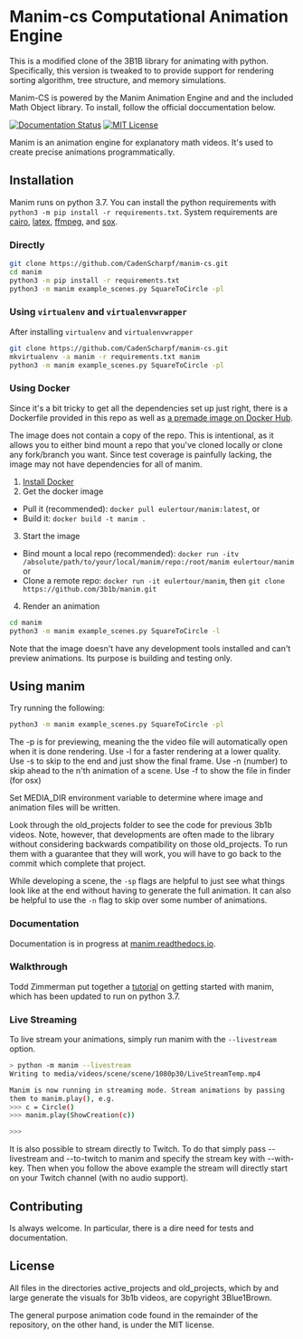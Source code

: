 # Manim-cs Computational Animation Engine

This is a modified clone of the 3B1B library for animating with python. Specifically, this version is tweaked to to provide support for rendering sorting algorithm, tree structure, and memory simulations.

Manim-CS is powered by the Manim Animation Engine and and the included Math Object library. To install, follow the official doccumentation below.



[![Documentation Status](https://readthedocs.org/projects/manim/badge/?version=latest)](https://manim.readthedocs.io/en/latest/?badge=latest)
[![MIT License](https://img.shields.io/badge/license-MIT-blue.svg?style=flat)](http://choosealicense.com/licenses/mit/)

Manim is an animation engine for explanatory math videos. It's used to create precise animations programmatically.

## Installation
Manim runs on python 3.7. You can install the python requirements with
`python3 -m pip install -r requirements.txt`. System requirements are
[cairo](https://www.cairographics.org), [latex](https://www.latex-project.org),
[ffmpeg](https://www.ffmpeg.org), and [sox](http://sox.sourceforge.net).

### Directly
```sh
git clone https://github.com/CadenScharpf/manim-cs.git
cd manim
python3 -m pip install -r requirements.txt
python3 -m manim example_scenes.py SquareToCircle -pl
```

### Using `virtualenv` and `virtualenvwrapper`
After installing `virtualenv` and `virtualenvwrapper`
```sh
git clone https://github.com/CadenScharpf/manim-cs.git
mkvirtualenv -a manim -r requirements.txt manim
python3 -m manim example_scenes.py SquareToCircle -pl
```

### Using Docker
Since it's a bit tricky to get all the dependencies set up just right, there is a Dockerfile provided in this repo as well as [a premade image on Docker Hub](https://hub.docker.com/r/eulertour/manim/tags/).

The image does not contain a copy of the repo. This is intentional, as it allows you to either bind mount a repo that you've cloned locally or clone any fork/branch you want. Since test coverage is painfully lacking, the image may not have dependencies for all of manim.

1. [Install Docker](https://www.docker.com/products/overview)
2. Get the docker image
  * Pull it (recommended): `docker pull eulertour/manim:latest`, or
  * Build it: `docker build -t manim .`
3. Start the image
  * Bind mount a local repo (recommended): `docker run -itv /absolute/path/to/your/local/manim/repo:/root/manim eulertour/manim` or
  * Clone a remote repo: `docker run -it eulertour/manim`, then `git clone https://github.com/3b1b/manim.git`
4. Render an animation
```sh
cd manim
python3 -m manim example_scenes.py SquareToCircle -l
```
Note that the image doesn't have any development tools installed and can't preview animations. Its purpose is building and testing only.

## Using manim
Try running the following:
```sh
python3 -m manim example_scenes.py SquareToCircle -pl
```
The -p is for previewing, meaning the the video file will automatically open when it is done rendering.
Use -l for a faster rendering at a lower quality.
Use -s to skip to the end and just show the final frame.
Use -n (number) to skip ahead to the n'th animation of a scene.
Use -f to show the file in finder (for osx)

Set MEDIA_DIR environment variable to determine where image and animation files will be written.

Look through the old_projects folder to see the code for previous 3b1b videos.  Note, however, that developments are often made to the library without considering backwards compatibility on those old_projects.  To run them with a guarantee that they will work, you will have to go back to the commit which complete that project.

While developing a scene, the `-sp` flags are helpful to just see what things look like at the end without having to generate the full animation.  It can also be helpful to use the `-n` flag to skip over some number of animations.

### Documentation
Documentation is in progress at [manim.readthedocs.io](https://manim.readthedocs.io).

### Walkthrough
Todd Zimmerman put together a [tutorial](https://talkingphysics.wordpress.com/2019/01/08/getting-started-animating-with-manim-and-python-3-7/) on getting started with manim, which has been updated to run on python 3.7.

### Live Streaming
To live stream your animations, simply run manim with the `--livestream` option.

```sh
> python -m manim --livestream
Writing to media/videos/scene/scene/1080p30/LiveStreamTemp.mp4

Manim is now running in streaming mode. Stream animations by passing
them to manim.play(), e.g.
>>> c = Circle()
>>> manim.play(ShowCreation(c))

>>>
```

It is also possible to stream directly to Twitch. To do that simply pass
--livestream and --to-twitch to manim and specify the stream key with
--with-key. Then when you follow the above example the stream will directly
start on your Twitch channel (with no audio support).


## Contributing
Is always welcome. In particular, there is a dire need for tests and documentation.


## License
All files in the directories active_projects and old_projects, which by and large generate the visuals for 3b1b videos, are copyright 3Blue1Brown.

The general purpose animation code found in the remainder of the repository, on the other hand, is under the MIT license.
